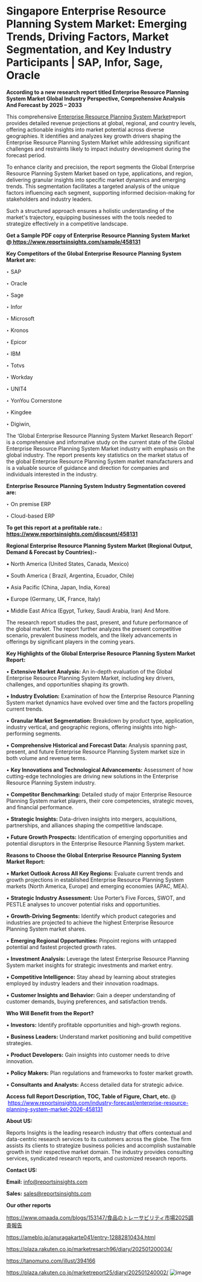 # Singapore Enterprise Resource Planning System Market: Emerging Trends, Driving Factors, Market Segmentation, and Key Industry Participants | SAP, Infor, Sage, Oracle

<strong>According to a new research report titled Enterprise Resource Planning System Market Global Industry Perspective, Comprehensive Analysis And Forecast by 2025 – 2033</strong>

This comprehensive <a href=https://www.reportsinsights.com/sample/458131>Enterprise Resource Planning System Market</a>report provides detailed revenue projections at global, regional, and country levels, offering actionable insights into market potential across diverse geographies. It identifies and analyzes key growth drivers shaping the Enterprise Resource Planning System Market while addressing significant challenges and restraints likely to impact industry development during the forecast period.

To enhance clarity and precision, the report segments the Global Enterprise Resource Planning System Market based on type, applications, and region, delivering granular insights into specific market dynamics and emerging trends. This segmentation facilitates a targeted analysis of the unique factors influencing each segment, supporting informed decision-making for stakeholders and industry leaders.

Such a structured approach ensures a holistic understanding of the market's trajectory, equipping businesses with the tools needed to strategize effectively in a competitive landscape.

<strong>Get a Sample PDF copy of Enterprise Resource Planning System Market </strong><strong>@<a href=https://www.reportsinsights.com/sample/458131 style=color:#0000ff;> https://www.reportsinsights.com/sample/458131</a></strong></font>

<strong>Key Competitors of the Global Enterprise Resource Planning System Market are:</strong>

‣ SAP

‣ Oracle

‣ Sage

‣ Infor

‣ Microsoft

‣ Kronos

‣ Epicor

‣ IBM

‣ Totvs

‣ Workday

‣ UNIT4

‣ YonYou Cornerstone

‣ Kingdee

‣ Digiwin,

The ‘Global Enterprise Resource Planning System Market Research Report’ is a comprehensive and informative study on the current state of the Global Enterprise Resource Planning System Market industry with emphasis on the global industry. The report presents key statistics on the market status of the global Enterprise Resource Planning System market manufacturers and is a valuable source of guidance and direction for companies and individuals interested in the industry.

<strong>Enterprise Resource Planning System Industry Segmentation covered are:</strong>

‣ On premise ERP

‣ Cloud-based ERP

<strong>To get this report at a profitable rate.: <a href=https://www.reportsinsights.com/discount/458131 style=color:#0000ff;>https://www.reportsinsights.com/discount/458131</a></strong></font>

<strong>Regional Enterprise Resource Planning System Market (Regional Output, Demand &amp; Forecast by Countries):-</strong>

• North America (United States, Canada, Mexico)

• South America ( Brazil, Argentina, Ecuador, Chile)

• Asia Pacific (China, Japan, India, Korea)

• Europe (Germany, UK, France, Italy)

• Middle East Africa (Egypt, Turkey, Saudi Arabia, Iran) And More.

The research report studies the past, present, and future performance of the global market. The report further analyzes the present competitive scenario, prevalent business models, and the likely advancements in offerings by significant players in the coming years.

<strong>Key Highlights of the Global Enterprise Resource Planning System Market Report:</strong>

• <strong>Extensive Market Analysis:</strong> An in-depth evaluation of the Global Enterprise Resource Planning System Market, including key drivers, challenges, and opportunities shaping its growth.

• <strong>Industry Evolution:</strong> Examination of how the Enterprise Resource Planning System market dynamics have evolved over time and the factors propelling current trends.

• <strong>Granular Market Segmentation:</strong> Breakdown by product type, application, industry vertical, and geographic regions, offering insights into high-performing segments.

• <strong>Comprehensive Historical and Forecast Data:</strong> Analysis spanning past, present, and future Enterprise Resource Planning System market size in both volume and revenue terms.

• <strong>Key Innovations and Technological Advancements:</strong> Assessment of how cutting-edge technologies are driving new solutions in the Enterprise Resource Planning System industry.

• <strong>Competitor Benchmarking:</strong> Detailed study of major Enterprise Resource Planning System market players, their core competencies, strategic moves, and financial performance.

• <strong>Strategic Insights:</strong> Data-driven insights into mergers, acquisitions, partnerships, and alliances shaping the competitive landscape.

• <strong>Future Growth Prospects:</strong> Identification of emerging opportunities and potential disruptors in the Enterprise Resource Planning System market.

<strong>Reasons to Choose the Global Enterprise Resource Planning System Market Report:</strong>

• <strong>Market Outlook Across All Key Regions:</strong> Evaluate current trends and growth projections in established Enterprise Resource Planning System markets (North America, Europe) and emerging economies (APAC, MEA).

• <strong>Strategic Industry Assessment:</strong> Use Porter’s Five Forces, SWOT, and PESTLE analyses to uncover potential risks and opportunities.

• <strong>Growth-Driving Segments:</strong> Identify which product categories and industries are projected to achieve the highest Enterprise Resource Planning System market shares.

• <strong>Emerging Regional Opportunities:</strong> Pinpoint regions with untapped potential and fastest projected growth rates.

• <strong>Investment Analysis:</strong> Leverage the latest Enterprise Resource Planning System market insights for strategic investments and market entry.

• <strong>Competitive Intelligence:</strong> Stay ahead by learning about strategies employed by industry leaders and their innovation roadmaps.

• <strong>Customer Insights and Behavior:</strong> Gain a deeper understanding of customer demands, buying preferences, and satisfaction trends.

<strong>Who Will Benefit from the Report?</strong>

• <strong>Investors:</strong> Identify profitable opportunities and high-growth regions.

• <strong>Business Leaders:</strong> Understand market positioning and build competitive strategies.

• <strong>Product Developers:</strong> Gain insights into customer needs to drive innovation.

• <strong>Policy Makers:</strong> Plan regulations and frameworks to foster market growth.

• <strong>Consultants and Analysts:</strong> Access detailed data for strategic advice.
</ul>
<strong>Access full Report Description, TOC, Table of Figure, Chart, etc. </strong>@  <a href=https://www.reportsinsights.com/industry-forecast/enterprise-resource-planning-system-market-2026-458131 style=color:#0000ff;>https://www.reportsinsights.com/industry-forecast/enterprise-resource-planning-system-market-2026-458131</a></font>

<strong><strong>About US</strong>:</strong>

Reports Insights is the leading research industry that offers contextual and data-centric research services to its customers across the globe. The firm assists its clients to strategize business policies and accomplish sustainable growth in their respective market domain. The industry provides consulting services, syndicated research reports, and customized research reports.

<strong>Contact US:</strong>

<p class=""""><b>Email:</b> <a href=mailto:info@reportsinsights.com>info@reportsinsights.com</a></p>
<p class=""""><b>Sales:</b> <a href=mailto:sales@reportsinsights.com>sales@reportsinsights.com</a></p>

<strong>Our other reports</strong>

<a href=https://www.omaada.com/blogs/153147/食品のトレーサビリティ市場2025調査報告>https://www.omaada.com/blogs/153147/食品のトレーサビリティ市場2025調査報告</a>

<a href=https://ameblo.jp/anuragakarte041/entry-12882810434.html>https://ameblo.jp/anuragakarte041/entry-12882810434.html</a>

<a href=https://plaza.rakuten.co.jp/marketresarch96/diary/202501200034/>https://plaza.rakuten.co.jp/marketresarch96/diary/202501200034/</a>

<a href=https://tanomuno.com/illust/394166>https://tanomuno.com/illust/394166</a>

<a href=https://plaza.rakuten.co.jp/marketreport25/diary/202501240002/>https://plaza.rakuten.co.jp/marketreport25/diary/202501240002/</a>
![image](https://github.com/user-attachments/assets/5f5102c3-2246-42dd-acac-c6c7bde754e8)

